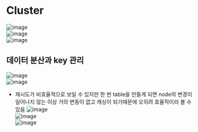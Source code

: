 # Cluster <br>

 ![image](https://github.com/SudalKing/Spring_Redis/assets/87001865/71da8e13-99ea-48ed-852f-505a7fae9de0) <br>
 ![image](https://github.com/SudalKing/Spring_Redis/assets/87001865/32658dd1-cdd5-423a-a1f1-07f9f71c4357) <br>
 ![image](https://github.com/SudalKing/Spring_Redis/assets/87001865/94dbe3d7-5c91-419f-84e0-89b9f392de6c) <br>
 
   
## 데이터 분산과 key 관리
 
 ![image](https://github.com/SudalKing/Spring_Redis/assets/87001865/a51bf5e7-e7a1-4b76-941c-37b403ec0aae) <br>
 ![image](https://github.com/SudalKing/Spring_Redis/assets/87001865/f4993b84-b92a-48f9-86d1-7663fc98f24b) <br>

 - 재시도가 비효율적으로 보일 수 있지만 한 번 table을 만들게 되면 node의 변경이 일어나지 않는 이상 거의 변동이 없고 캐싱이 되기때문에 오히려 효율적이라 볼 수 있음
 ![image](https://github.com/SudalKing/Spring_Redis/assets/87001865/aa33d8c1-4582-4241-90e4-3dbaa0dff770) <br>
 ![image](https://github.com/SudalKing/Spring_Redis/assets/87001865/d2c368e2-2190-4d05-bca6-b9d9897a23e1) <br>
 ![image](https://github.com/SudalKing/Spring_Redis/assets/87001865/7723c038-c7a1-4947-8f3a-3d87d0917127) <br>
 


 
